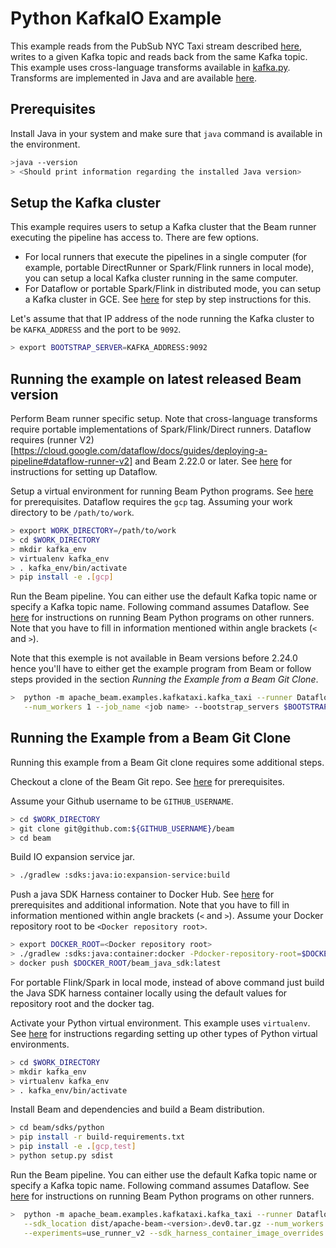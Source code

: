 <!--
    Licensed to the Apache Software Foundation (ASF) under one
    or more contributor license agreements.  See the NOTICE file
    distributed with this work for additional information
    regarding copyright ownership.  The ASF licenses this file
    to you under the Apache License, Version 2.0 (the
    "License"); you may not use this file except in compliance
    with the License.  You may obtain a copy of the License at

      http://www.apache.org/licenses/LICENSE-2.0

    Unless required by applicable law or agreed to in writing,
    software distributed under the License is distributed on an
    "AS IS" BASIS, WITHOUT WARRANTIES OR CONDITIONS OF ANY
    KIND, either express or implied.  See the License for the
    specific language governing permissions and limitations
    under the License.
-->

# Python KafkaIO Example

This example reads from the PubSub NYC Taxi stream described
[here](https://github.com/googlecodelabs/cloud-dataflow-nyc-taxi-tycoon), writes
to a given Kafka topic and reads back from the same Kafka topic. This example
uses cross-language transforms available in
[kafka.py](https://github.com/apache/beam/blob/master/sdks/python/apache_beam/io/kafka.py).
Transforms are implemented in Java and are available
[here](https://github.com/apache/beam/blob/master/sdks/java/io/kafka/src/main/java/org/apache/beam/sdk/io/kafka/KafkaIO.java).

## Prerequisites

Install Java in your system and make sure that `java` command is available in 
the environment.

```sh
>java --version
> <Should print information regarding the installed Java version>
```

## Setup the Kafka cluster

This example requires users to setup a Kafka cluster that the Beam runner
executing the pipeline has access to. There are few options.

* For local runners that execute the pipelines in a single computer (for 
example, portable DirectRunner or Spark/Flink runners in local mode), you can 
setup a local Kafka cluster running in the same computer.
* For Dataflow or portable Spark/Flink in distributed mode, you can setup a Kafka 
cluster in GCE. See 
[here](https://github.com/GoogleCloudPlatform/java-docs-samples/tree/master/dataflow/flex-templates/kafka_to_bigquery) 
for step by step instructions for this.

Let's assume that that IP address of the node running the Kafka cluster to be 
`KAFKA_ADDRESS` and the port to be `9092`.

```sh
> export BOOTSTRAP_SERVER=KAFKA_ADDRESS:9092
```

## Running the example on latest released Beam version

Perform Beam runner specific setup. Note that cross-language transforms require 
portable implementations of Spark/Flink/Direct runners. Dataflow requires
(runner V2)[https://cloud.google.com/dataflow/docs/guides/deploying-a-pipeline#dataflow-runner-v2]
and Beam 2.22.0 or later. See
[here](https://beam.apache.org/documentation/runners/dataflow/) for 
instructions for setting up Dataflow.

Setup a virtual environment for running Beam Python programs. See 
[here](https://beam.apache.org/get-started/quickstart-py/) for prerequisites. 
Dataflow requires the `gcp` tag. Assuming your work directory to be
`/path/to/work`.

```sh
> export WORK_DIRECTORY=/path/to/work
> cd $WORK_DIRECTORY
> mkdir kafka_env
> virtualenv kafka_env
> . kafka_env/bin/activate
> pip install -e .[gcp]
```

Run the Beam pipeline. You can either use the default Kafka topic name or 
specify a Kafka topic name. Following command assumes Dataflow. See 
[here](https://beam.apache.org/get-started/quickstart-py/) for instructions on 
running Beam Python programs on other runners. Note that you have to fill in 
information mentioned within angle brackets (`<` and `>`).

Note that this exemple is not available in Beam versions before 2.24.0 hence
you'll have to either get the example program from Beam or follow steps
provided in the section *Running the Example from a Beam Git Clone*.

```sh
>  python -m apache_beam.examples.kafkataxi.kafka_taxi --runner DataflowRunner --temp_location <GCS temp location> --project <GCP project>  --region <region> \
   --num_workers 1 --job_name <job name> --bootstrap_servers $BOOTSTRAP_SERVER --experiments=use_runner_v2
```

## Running the Example from a Beam Git Clone

Running this example from a Beam Git clone requires some additional steps.

Checkout a clone of the Beam Git repo. See 
[here](https://beam.apache.org/contribute/) for prerequisites.

Assume your Github username to be `GITHUB_USERNAME`.

```sh
> cd $WORK_DIRECTORY
> git clone git@github.com:${GITHUB_USERNAME}/beam
> cd beam
```

Build IO expansion service jar.

```sh
> ./gradlew :sdks:java:io:expansion-service:build
```

Push a java SDK Harness container to Docker Hub. See 
[here](https://beam.apache.org/documentation/runtime/environments/) for 
prerequisites and additional information. Note that you have to fill in 
information mentioned within angle brackets (`<` and `>`). Assume your Docker
repository root to be `<Docker repository root>`.

```sh
> export DOCKER_ROOT=<Docker repository root>
> ./gradlew :sdks:java:container:docker -Pdocker-repository-root=$DOCKER_ROOT -Pdocker-tag=latest
> docker push $DOCKER_ROOT/beam_java_sdk:latest
```

For portable Flink/Spark in local mode, instead of above command just build the
Java SDK harness container locally using the default values for repository root
and the docker tag.

Activate your Python virtual environment.  This example uses `virtualenv`. See 
[here](https://cwiki.apache.org/confluence/display/BEAM/Python+Tips) for
instructions regarding setting up other types of Python virtual environments.

```sh
> cd $WORK_DIRECTORY
> mkdir kafka_env
> virtualenv kafka_env
> . kafka_env/bin/activate
```

Install Beam and dependencies and build a Beam distribution.

```sh
> cd beam/sdks/python
> pip install -r build-requirements.txt
> pip install -e .[gcp,test]
> python setup.py sdist
```

Run the Beam pipeline. You can either use the default Kafka topic name or specify 
a Kafka topic name. Following command assumes Dataflow. See 
[here](https://beam.apache.org/get-started/quickstart-py/) for instructions on 
running Beam Python programs on other runners.

```sh
>  python -m apache_beam.examples.kafkataxi.kafka_taxi --runner DataflowRunner --temp_location <GCS temp location> --project <GCP project>  --region <region> \
   --sdk_location dist/apache-beam-<version>.dev0.tar.gz --num_workers 1 --job_name <job name> --bootstrap_servers $BOOTSTRAP_SERVER \
   --experiments=use_runner_v2 --sdk_harness_container_image_overrides ".*java.*,${DOCKER_ROOT}/beam_java_sdk:latest"
```
